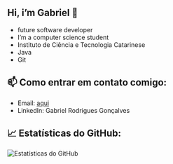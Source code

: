 ## Hi, i’m Gabriel 👋

- future software developer
-  I’m a computer science student
-  Instituto de Ciência e Tecnologia Catarinese
- Java
- Git

## 📫 Como entrar em contato comigo:
- Email: [aqui](mailto:gabriel2332rodrigues@gmail.com)
- LinkedIn: Gabriel Rodrigues Gonçalves 
## 📈 Estatísticas do GitHub:
![Estatísticas do GitHub](https://github-readme-stats.vercel.app/api?username=brieu2332&show_icons=true&theme=dracula)
